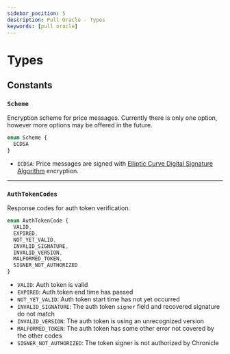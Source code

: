 ```yaml
---
sidebar_position: 5
description: Pull Oracle - Types
keywords: [pull oracle]
---
```


# Types

## Constants

### `Scheme`

Encryption scheme for price messages. Currently there is only one option, however more options may be offered in the future.

```js
enum Scheme {
  ECDSA
}
```

- `ECDSA`: Price messages are signed with [Elliptic Curve Digital Signature Algorithm](https://en.wikipedia.org/wiki/Elliptic_Curve_Digital_Signature_Algorithm) encryption.

---

### `AuthTokenCodes`

Response codes for auth token verification.

```js
enum AuthTokenCode {
  VALID,
  EXPIRED,
  NOT_YET_VALID,
  INVALID_SIGNATURE,
  INVALID_VERSION,
  MALFORMED_TOKEN,
  SIGNER_NOT_AUTHORIZED
}
```

- `VALID`: Auth token is valid
- `EXPIRED`: Auth token end time has passed
- `NOT_YET_VALID`: Auth token start time has not yet occurred
- `INVALID_SIGNATURE`: The auth token `signer` field and recovered signature do not match
- `INVALID_VERSION`: The auth token is using an unrecognized version
- `MALFORMED_TOKEN`: The auth token has some other error not covered by the other codes
- `SIGNER_NOT_AUTHORIZED`: The token signer is not authorized by Chronicle
